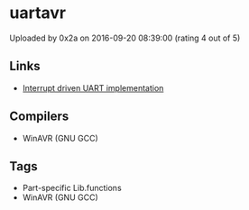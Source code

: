 # uartavr

Uploaded by 0x2a on 2016-09-20 08:39:00 (rating 4 out of 5)

## Links

- [Interrupt driven UART implementation](https://github.com/crapp/uartavr)

## Compilers

- WinAVR (GNU GCC)

## Tags

- Part-specific Lib.functions
- WinAVR (GNU GCC)
